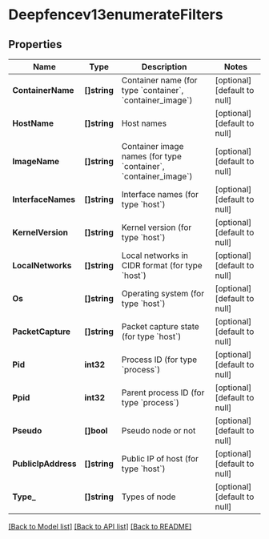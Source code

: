 # Deepfencev13enumerateFilters

## Properties
Name | Type | Description | Notes
------------ | ------------- | ------------- | -------------
**ContainerName** | **[]string** | Container name (for type &#x60;container&#x60;, &#x60;container_image&#x60;) | [optional] [default to null]
**HostName** | **[]string** | Host names | [optional] [default to null]
**ImageName** | **[]string** | Container image names (for type &#x60;container&#x60;, &#x60;container_image&#x60;) | [optional] [default to null]
**InterfaceNames** | **[]string** | Interface names (for type &#x60;host&#x60;) | [optional] [default to null]
**KernelVersion** | **[]string** | Kernel version (for type &#x60;host&#x60;) | [optional] [default to null]
**LocalNetworks** | **[]string** | Local networks in CIDR format (for type &#x60;host&#x60;) | [optional] [default to null]
**Os** | **[]string** | Operating system (for type &#x60;host&#x60;) | [optional] [default to null]
**PacketCapture** | **[]string** | Packet capture state (for type &#x60;host&#x60;) | [optional] [default to null]
**Pid** | **int32** | Process ID (for type &#x60;process&#x60;) | [optional] [default to null]
**Ppid** | **int32** | Parent process ID (for type &#x60;process&#x60;) | [optional] [default to null]
**Pseudo** | **[]bool** | Pseudo node or not | [optional] [default to null]
**PublicIpAddress** | **[]string** | Public IP of host (for type &#x60;host&#x60;) | [optional] [default to null]
**Type_** | **[]string** | Types of node | [optional] [default to null]

[[Back to Model list]](../README.md#documentation-for-models) [[Back to API list]](../README.md#documentation-for-api-endpoints) [[Back to README]](../README.md)


